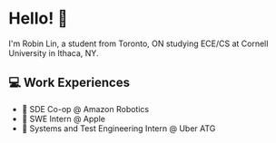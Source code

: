 # Hello! 👋

I'm Robin Lin, a student from Toronto, ON studying ECE/CS at Cornell University in Ithaca, NY.


## 💻 Work Experiences
- 🦾 SDE Co-op @ Amazon Robotics
- 📱 SWE Intern @ Apple
- 🚖 Systems and Test Engineering Intern @ Uber ATG
